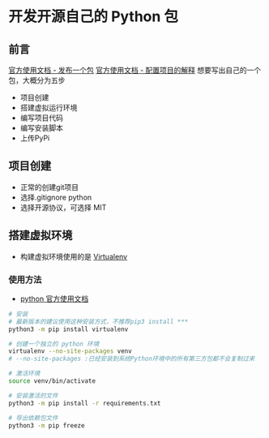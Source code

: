 # 开发开源自己的 Python 包

## 前言 
[官方使用文档 - 发布一个包](https://packaging.python.org/tutorials/packaging-projects/)
[官方使用文档 - 配置项目的解释](https://packaging.python.org/guides/distributing-packages-using-setuptools/)
想要写出自己的一个包，大概分为五步
- 项目创建
- 搭建虚拟运行环境
- 编写项目代码
- 编写安装脚本
- 上传PyPi

## 项目创建

- 正常的创建git项目
- 选择.gitignore python
- 选择开源协议，可选择 MIT

## 搭建虚拟环境
- 构建虚拟环境使用的是 [Virtualenv](https://virtualenv.pypa.io/en/latest/)

### 使用方法

- [python 官方使用文档](https://packaging.python.org/guides/installing-using-pip-and-virtual-environments/)
```bash
# 安装
# 最新版本的建议使用这种安装方式，不推荐pip3 install ***
python3 -m pip install virtualenv

# 创建一个独立的 python 环境
virtualenv --no-site-packages venv
# --no-site-packages :已经安装到系统Python环境中的所有第三方包都不会复制过来

# 激活环境
source venv/bin/activate

# 安装激活的文件
python3 -m pip install -r requirements.txt

# 导出依赖包文件
python3 -m pip freeze
```